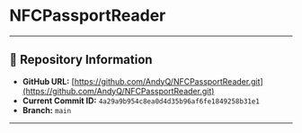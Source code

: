 # NFCPassportReader

---

## 📌 Repository Information
- **GitHub URL:** [https://github.com/AndyQ/NFCPassportReader.git](https://github.com/AndyQ/NFCPassportReader.git)
- **Current Commit ID:** `4a29a9b954c8ea0d4d35b96af6fe1849258b31e1`
- **Branch:** `main`

---
